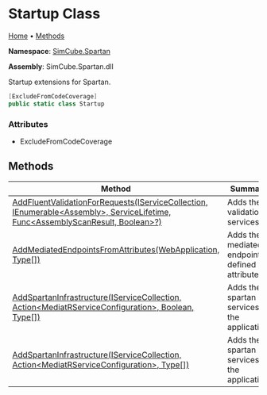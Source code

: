 # Startup Class

[Home](../../README.md) &#x2022; [Methods](#methods)

**Namespace**: [SimCube.Spartan](../README.md)

**Assembly**: SimCube\.Spartan\.dll

  
Startup extensions for Spartan\.

```csharp
[ExcludeFromCodeCoverage]
public static class Startup
```

### Attributes

* ExcludeFromCodeCoverage

## Methods

| Method | Summary |
| ------ | ------- |
| [AddFluentValidationForRequests(IServiceCollection, IEnumerable\<Assembly\>, ServiceLifetime, Func\<AssemblyScanResult, Boolean\>?)](AddFluentValidationForRequests/README.md) | Adds the validation services\. |
| [AddMediatedEndpointsFromAttributes(WebApplication, Type\[\])](AddMediatedEndpointsFromAttributes/README.md) | Adds the mediated endpoints defined by attributes\. |
| [AddSpartanInfrastructure(IServiceCollection, Action\<MediatRServiceConfiguration\>, Boolean, Type\[\])](AddSpartanInfrastructure/README.md#3982198342) | Adds the spartan services to the application\. |
| [AddSpartanInfrastructure(IServiceCollection, Action\<MediatRServiceConfiguration\>, Type\[\])](AddSpartanInfrastructure/README.md#3657889565) | Adds the spartan services to the application\. |

